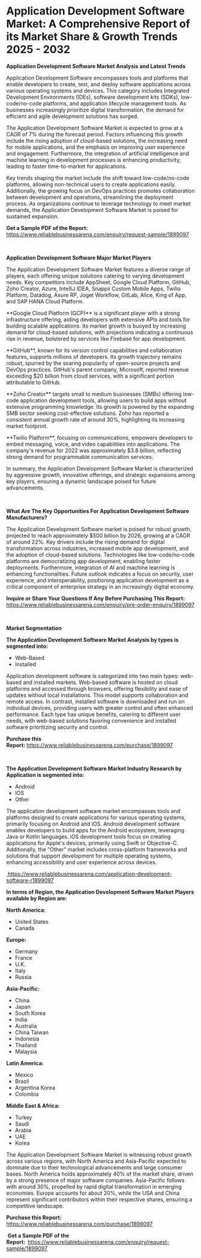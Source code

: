 <p><h1>Application Development Software Market: A Comprehensive Report of its Market Share & Growth Trends 2025 - 2032</h1></p><p><strong>Application Development Software Market Analysis and Latest Trends</strong></p>
<p><p>Application Development Software encompasses tools and platforms that enable developers to create, test, and deploy software applications across various operating systems and devices. This category includes Integrated Development Environments (IDEs), software development kits (SDKs), low-code/no-code platforms, and application lifecycle management tools. As businesses increasingly prioritize digital transformation, the demand for efficient and agile development solutions has surged.</p><p>The Application Development Software Market is expected to grow at a CAGR of 7% during the forecast period. Factors influencing this growth include the rising adoption of cloud-based solutions, the increasing need for mobile applications, and the emphasis on improving user experience and engagement. Furthermore, the integration of artificial intelligence and machine learning in development processes is enhancing productivity, leading to faster time-to-market for applications.</p><p>Key trends shaping the market include the shift toward low-code/no-code platforms, allowing non-technical users to create applications easily. Additionally, the growing focus on DevOps practices promotes collaboration between development and operations, streamlining the deployment process. As organizations continue to leverage technology to meet market demands, the Application Development Software Market is poised for sustained expansion.</p></p>
<p><strong>Get a Sample PDF of the Report:&nbsp;</strong> <a href="https://www.reliablebusinessarena.com/enquiry/request-sample/1899097?utm_campaign=3288&utm_medium=2&utm_source=Github&utm_content=ia&utm_term=19042025&utm_id=application-development-software">https://www.reliablebusinessarena.com/enquiry/request-sample/1899097</a></p>
<p>&nbsp;</p>
<p><strong>Application Development Software Major Market Players</strong></p>
<p><p>The Application Development Software Market features a diverse range of players, each offering unique solutions catering to varying development needs. Key competitors include AppSheet, Google Cloud Platform, GitHub, Zoho Creator, Azure, IntelliJ IDEA, Snappii Custom Mobile Apps, Twilio Platform, Datadog, Axure RP, Joget Workflow, GitLab, Alice, King of App, and SAP HANA Cloud Platform.</p><p>**Google Cloud Platform (GCP)** is a significant player with a strong infrastructure offering, aiding developers with extensive APIs and tools for building scalable applications. Its market growth is buoyed by increasing demand for cloud-based solutions, with projections indicating a continuous rise in revenue, bolstered by services like Firebase for app development.</p><p>**GitHub**, known for its version control capabilities and collaboration features, supports millions of developers. Its growth trajectory remains robust, spurred by the soaring popularity of open-source projects and DevOps practices. GitHub's parent company, Microsoft, reported revenue exceeding $20 billion from cloud services, with a significant portion attributable to GitHub.</p><p>**Zoho Creator** targets small to medium businesses (SMBs) offering low-code application development tools, allowing users to build apps without extensive programming knowledge. Its growth is powered by the expanding SMB sector seeking cost-effective solutions. Zoho has reported a consistent annual growth rate of around 30%, highlighting its increasing market footprint.</p><p>**Twilio Platform**, focusing on communications, empowers developers to embed messaging, voice, and video capabilities into applications. The company's revenue for 2022 was approximately $3.8 billion, reflecting strong demand for programmable communication services.</p><p>In summary, the Application Development Software Market is characterized by aggressive growth, innovative offerings, and strategic expansions among key players, ensuring a dynamic landscape poised for future advancements.</p></p>
<p>&nbsp;</p>
<p><strong>What Are The Key Opportunities For Application Development Software Manufacturers?</strong></p>
<p><p>The Application Development Software market is poised for robust growth, projected to reach approximately $500 billion by 2026, growing at a CAGR of around 22%. Key drivers include the rising demand for digital transformation across industries, increased mobile app development, and the adoption of cloud-based solutions. Technologies like low-code/no-code platforms are democratizing app development, enabling faster deployments. Furthermore, integration of AI and machine learning is enhancing functionalities. Future outlook indicates a focus on security, user experience, and interoperability, positioning application development as a critical component of enterprise strategy in an increasingly digital economy.</p></p>
<p><strong>Inquire or Share Your Questions If Any Before Purchasing This Report:</strong> <a href="https://www.reliablebusinessarena.com/enquiry/pre-order-enquiry/1899097?utm_campaign=3288&utm_medium=2&utm_source=Github&utm_content=ia&utm_term=19042025&utm_id=application-development-software">https://www.reliablebusinessarena.com/enquiry/pre-order-enquiry/1899097</a></p>
<p>&nbsp;</p>
<p><strong>Market Segmentation</strong></p>
<p><strong>The Application Development Software Market Analysis by types is segmented into:</strong></p>
<p><ul><li>Web-Based</li><li>Installed</li></ul></p>
<p><p>Application development software is categorized into two main types: web-based and installed markets. Web-based software is hosted on cloud platforms and accessed through browsers, offering flexibility and ease of updates without local installations. This model supports collaboration and remote access. In contrast, installed software is downloaded and run on individual devices, providing users with greater control and often enhanced performance. Each type has unique benefits, catering to different user needs, with web-based solutions favoring convenience and installed software prioritizing security and control.</p></p>
<p><strong>Purchase this Report:&nbsp;</strong><a href="https://www.reliablebusinessarena.com/purchase/1899097?utm_campaign=3288&utm_medium=2&utm_source=Github&utm_content=ia&utm_term=19042025&utm_id=application-development-software">https://www.reliablebusinessarena.com/purchase/1899097</a></p>
<p>&nbsp;</p>
<p><strong>The Application Development Software Market Industry Research by Application is segmented into:</strong></p>
<p><ul><li>Android</li><li>IOS</li><li>Other</li></ul></p>
<p><p>The application development software market encompasses tools and platforms designed to create applications for various operating systems, primarily focusing on Android and iOS. Android development software enables developers to build apps for the Android ecosystem, leveraging Java or Kotlin languages. iOS development tools focus on creating applications for Apple's devices, primarily using Swift or Objective-C. Additionally, the "Other" market includes cross-platform frameworks and solutions that support development for multiple operating systems, enhancing accessibility and user experience across devices.</p></p>
<p><a href="https://www.reliablebusinessarena.com/application-development-software-r1899097?utm_campaign=3288&utm_medium=2&utm_source=Github&utm_content=ia&utm_term=19042025&utm_id=application-development-software">&nbsp;https://www.reliablebusinessarena.com/application-development-software-r1899097</a></p>
<p><strong>In terms of Region, the Application Development Software Market Players available by Region are:</strong></p>
<p>
    <p> <strong> North America: </strong>
        <ul>
            <li>United States</li>
            <li>Canada</li>
        </ul>
        </p> 
    <p> <strong> Europe: </strong>
        <ul>
            <li>Germany</li>
            <li>France</li>
            <li>U.K.</li>
            <li>Italy</li>
            <li>Russia</li>
        </ul>
        </p> 
    <p> <strong> Asia-Pacific: </strong>
        <ul>
            <li>China</li>
            <li>Japan</li>
            <li>South Korea</li>
            <li>India</li>
            <li>Australia</li>
            <li>China Taiwan</li>
            <li>Indonesia</li>
            <li>Thailand</li>
            <li>Malaysia</li>
        </ul>
        </p> 
    <p> <strong> Latin America: </strong>
        <ul>
            <li>Mexico</li>
            <li>Brazil</li>
            <li>Argentina Korea</li>
            <li>Colombia</li>
        </ul>
        </p> 
    <p> <strong> Middle East & Africa: </strong>
        <ul>
            <li>Turkey</li>
            <li>Saudi</li>
            <li>Arabia</li>
            <li>UAE</li>
            <li>Korea</li>
        </ul>
    </p>
    </p>
<p><p>The Application Development Software Market is witnessing robust growth across various regions, with North America and Asia-Pacific expected to dominate due to their technological advancements and large consumer bases. North America holds approximately 40% of the market share, driven by a strong presence of major software companies. Asia-Pacific follows with around 30%, propelled by rapid digital transformation in emerging economies. Europe accounts for about 20%, while the USA and China represent significant contributors within their respective shares, ensuring a competitive landscape.</p></p>
<p><strong>Purchase this Report: </strong><a href="https://www.reliablebusinessarena.com/purchase/1899097?utm_campaign=3288&utm_medium=2&utm_source=Github&utm_content=ia&utm_term=19042025&utm_id=application-development-software">https://www.reliablebusinessarena.com/purchase/1899097</a></p>
<p>&nbsp;<strong>Get a Sample PDF of the Report:&nbsp;&nbsp;</strong><a href="https://www.reliablebusinessarena.com/enquiry/request-sample/1899097?utm_campaign=3288&utm_medium=2&utm_source=Github&utm_content=ia&utm_term=19042025&utm_id=application-development-software">https://www.reliablebusinessarena.com/enquiry/request-sample/1899097</a></p>
<p><strong></strong></p>
<p><p></p><p></p><p></p></p>